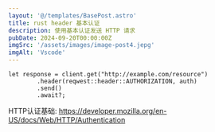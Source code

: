 ```yaml
---
layout: '@/templates/BasePost.astro'
title: rust header 基本认证
description: 使用基本认证发送 HTTP 请求
pubDate: 2024-09-20T00:00:00Z
imgSrc: '/assets/images/image-post4.jepg'
imgAlt: 'Vscode'
---
```


```
let response = client.get("http://example.com/resource")
        .header(reqwest::header::AUTHORIZATION, auth)
        .send()
        .await?;

```

HTTP认证基础: https://developer.mozilla.org/en-US/docs/Web/HTTP/Authentication